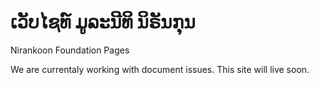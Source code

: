 # ເວັບໄຊທ໌ ມູລະນີທິ ນິຣັນກຸນ
Nirankoon Foundation Pages

We are currentaly working with document issues.
This site will live soon.
